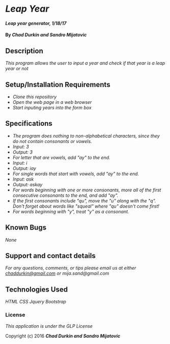 # _Leap Year_

#### _Leap year generator, 1/18/17_

#### By _**Chad Durkin and Sandro Mijatovic**_

## Description

_This program allows the user to input a year and check if that year is a leap year or not_

## Setup/Installation Requirements

* _Clone this repository_
* _Open the web page in a web browser_
* _Start inputing years into the form box_

## Specifications

* _The program does nothing to non-alphabetical characters, since they do not contain consonants or vowels._
* _Input: 3_
* _Output: 3_
* _For letter that are vowels, add "ay" to the end._
* _Input: i_
* _Output: iay_
* _For single words that start with vowels, add "ay" to the end._
* _Input: ask_
* _Output: askay_
* _For words beginning with one or more consonants, more all of the first consecutive consonants to the end, and add "ay"._
* _If the first consonants include "qu", move the "u" along with the "q". Don't forget about words like "squeal" where "qu" doesn't come first!_
* _For words beginning with "y", treat "y" as a consonant._

## Known Bugs

_None_

## Support and contact details

_For any questions, comments, or tips please email us at either chaddurkin@gmail.com or mija.sand@gmail.com_

## Technologies Used

_HTML_
_CSS_
_Jquery_
_Bootstrap_

### License

*This application is under the GLP License*

Copyright (c) 2016 **_Chad Durkin and Sandro Mijatovic_**
